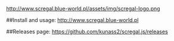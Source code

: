 http://www.scregal.blue-world.pl/assets/img/scregal-logo.png

##Install and usage:
http://www.scregal.blue-world.pl

##Releases page:
https://github.com/kunass2/scregal.js/releases
